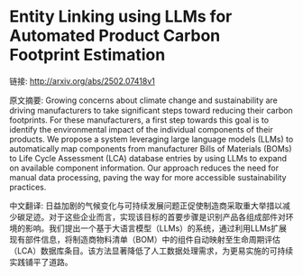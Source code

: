 # Entity Linking using LLMs for Automated Product Carbon Footprint Estimation

链接: http://arxiv.org/abs/2502.07418v1

原文摘要:
Growing concerns about climate change and sustainability are driving
manufacturers to take significant steps toward reducing their carbon
footprints. For these manufacturers, a first step towards this goal is to
identify the environmental impact of the individual components of their
products. We propose a system leveraging large language models (LLMs) to
automatically map components from manufacturer Bills of Materials (BOMs) to
Life Cycle Assessment (LCA) database entries by using LLMs to expand on
available component information. Our approach reduces the need for manual data
processing, paving the way for more accessible sustainability practices.

中文翻译:
日益加剧的气候变化与可持续发展问题正促使制造商采取重大举措以减少碳足迹。对于这些企业而言，实现该目标的首要步骤是识别产品各组成部件对环境的影响。我们提出一个基于大语言模型（LLMs）的系统，通过利用LLMs扩展现有部件信息，将制造商物料清单（BOM）中的组件自动映射至生命周期评估（LCA）数据库条目。该方法显著降低了人工数据处理需求，为更易实施的可持续实践铺平了道路。
